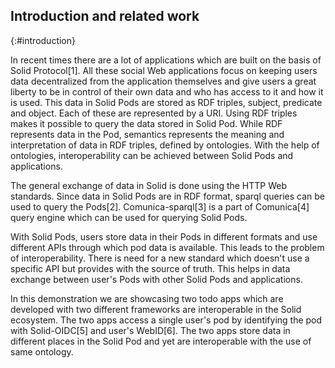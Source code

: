 ## Introduction and related work
{:#introduction}

In recent times there are a lot of applications which are built on the basis of Solid Protocol[1]. All these social Web applications focus on keeping users data decentralized from the application themselves and give users a great liberty to be in control of their own data and who has access to it and how it is used. This data in Solid Pods are stored as RDF triples, subject, predicate and object. Each of these are represented by a URI. Using RDF triples makes it possible to query the data stored in Solid Pod. While RDF represents data in the Pod, semantics represents the meaning and interpretation of data in RDF triples, defined by ontologies. With the help of ontologies, interoperability can be achieved between Solid Pods and applications.

The general exchange of data in Solid is done using the HTTP Web standards. Since data in Solid Pods are in RDF format, sparql queries can be used to query the Pods[2]. Comunica-sparql[3] is a part of Comunica[4] query engine which can be used for querying Solid Pods.

With Solid Pods, users store data in their Pods in different formats and use different APIs through which pod data is available. This leads to the problem of interoperability. There is need for a new standard which doesn't use a specific API but provides with the source of truth. This helps in data exchange between user's Pods with other Solid Pods and applications. 

In this demonstration we are showcasing two todo apps which are developed with two different frameworks are interoperable in the Solid ecosystem. The two apps access a single user's pod by identifying the pod with Solid-OIDC[5] and user's WebID[6]. The two apps store data in different places in the Solid Pod and yet are interoperable with the use of same ontology. 